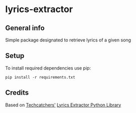 # lyrics-extractor
## General info
Simple package designated to retrieve lyrics of a given song
	
## Setup
To install required dependencies use pip:

```
pip install -r requirements.txt
```

## Credits
Based on 
[Techcatchers'](https://github.com/Techcatchers)
[Lyrics Extractor Python Library](https://github.com/Techcatchers/PyLyrics-Extractor)
